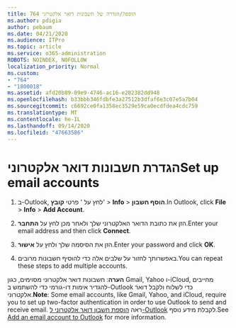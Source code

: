 ```yaml
---
title: 764 הוספה/הגדרה של חשבונות דואר אלקטרוני
ms.author: pdigia
author: pebaum
ms.date: 04/21/2020
ms.audience: ITPro
ms.topic: article
ms.service: o365-administration
ROBOTS: NOINDEX, NOFOLLOW
localization_priority: Normal
ms.custom:
- "764"
- "1800018"
ms.assetid: afd20b89-09e9-4746-ac16-e282382dd948
ms.openlocfilehash: b33bbb346fdbfe3a27512b3dfaf6e3c07e5a7b04
ms.sourcegitcommit: c6692ce0fa1358ec3529e59ca0ecdfdea4cdc759
ms.translationtype: MT
ms.contentlocale: he-IL
ms.lasthandoff: 09/14/2020
ms.locfileid: "47663586"
---
```

# <a name="set-up-email-accounts"></a><span data-ttu-id="0c9fa-102">הגדרת חשבונות דואר אלקטרוני</span><span class="sxs-lookup"><span data-stu-id="0c9fa-102">Set up email accounts</span></span>

1. <span data-ttu-id="0c9fa-103">ב-Outlook, לחץ על ' פרטי **קובץ**'  >  **Info**  >  **הוסף חשבון**.</span><span class="sxs-lookup"><span data-stu-id="0c9fa-103">In Outlook, click **File** > **Info** > **Add Account**.</span></span>

2. <span data-ttu-id="0c9fa-104">הזן את כתובת הדואר האלקטרוני שלך ולאחר מכן לחץ על **התחבר**.</span><span class="sxs-lookup"><span data-stu-id="0c9fa-104">Enter your email address and then click **Connect**.</span></span>

3. <span data-ttu-id="0c9fa-105">הזן את הסיסמה שלך ולחץ על **אישור**.</span><span class="sxs-lookup"><span data-stu-id="0c9fa-105">Enter your password and click **OK**.</span></span>

4. <span data-ttu-id="0c9fa-106">באפשרותך לחזור על שלבים אלה כדי להוסיף חשבונות מרובים.</span><span class="sxs-lookup"><span data-stu-id="0c9fa-106">You can repeat these steps to add multiple accounts.</span></span>

<span data-ttu-id="0c9fa-107">**הערה**: חשבונות דואר אלקטרוני מסוימים, כגון Gmail, Yahoo ו-iCloud, מחייבים להגדיר אימות דו-גורמי כדי להשתמש ב-Outlook כדי לשלוח ולקבל דואר אלקטרוני.</span><span class="sxs-lookup"><span data-stu-id="0c9fa-107">**Note**: Some email accounts, like Gmail, Yahoo, and iCloud, require you to set up two-factor authentication in order to use Outlook to send and receive email.</span></span> <span data-ttu-id="0c9fa-108">ראה [הוספת חשבון דואר אלקטרוני ל-Outlook](https://support.office.com/article/6e27792a-9267-4aa4-8bb6-c84ef146101b.aspx) לקבלת מידע נוסף.</span><span class="sxs-lookup"><span data-stu-id="0c9fa-108">See [Add an email account to Outlook](https://support.office.com/article/6e27792a-9267-4aa4-8bb6-c84ef146101b.aspx) for more information.</span></span>
  